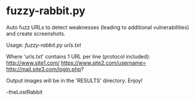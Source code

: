 # fuzzy-rabbit.py
Auto fuzz URLs to detect weaknesses (leading to additional vulnerabilities) and create screenshots.

Usage:
<I>fuzzy-rabbit.py urls.txt</I>

Where 'urls.txt' contains 1 URL per line (protocol included):
http://www.site1.com/
https://www.site2.com/username=
http://mail.site3.com/login.php?

Output images will be in the 'RESULTS' directory. Enjoy!

-theLostRabbit


